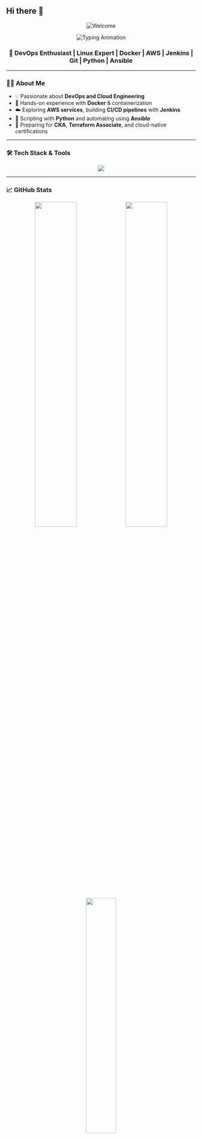 ## Hi there 👋

<!--
**20Dartside/20Dartside** is a ✨ _special_ ✨ repository because its `README.md` (this file) appears on your GitHub profile.

Here are some ideas to get you started:

- 🔭 I’m currently working on ...
- 🌱 I’m currently learning ...
- 👯 I’m looking to collaborate on ...
- 🤔 I’m looking for help with ...
- 💬 Ask me about ...
- 📫 How to reach me: ...
- 😄 Pronouns: ...
- ⚡ Fun fact: ...
-->


<!-- Animated Banner -->
<p align="center">
  <img src="https://github.com/20Dartside/20Dartside/assets/your-banner.gif" alt="Welcome " />

</p>

<!-- Typing effect under hi there -->
<p align="center">
  <img src="https://readme-typing-svg.demolab.com?font=Fira+Code&weight=500&pause=1000&color=F7506D&center=true&vCenter=true&width=1000&lines=Hi+there+%F0%9F%91%8B%2C+I'm+vikas patel!;DevOps+Enthusiast+%F0%9F%9A%80;Linux+%7C+Docker+%7C+AWS+%7C+Jenkins+%7C+Git+%7C+Ansible+%7C+Python;Automating+Infra+One+Script+at+a+Time" alt="Typing Animation" />
</p>

<h3 align="center">🚀 DevOps Enthusiast | Linux Expert | Docker | AWS | Jenkins | Git | Python | Ansible</h3>

---

### 🧑‍💻 About Me

- 💡 Passionate about **DevOps and Cloud Engineering**
- 🐳 Hands-on experience with **Docker** & containerization
- ☁️ Exploring **AWS services**, building **CI/CD pipelines** with **Jenkins**
- 🔄 Scripting with **Python** and automating using **Ansible**
- 🎯 Preparing for **CKA**, **Terraform Associate**, and cloud-native certifications

---

### 🛠️ Tech Stack & Tools

<p align="center">
  <img src="https://skillicons.dev/icons?i=linux,docker,aws,git,jenkins,ansible,python,bash,kubernetes,vscode,github" />
</p>

---

### 📈 GitHub Stats

<p align="center">
  <img src="https://github-readme-stats.vercel.app/api?username=20Dartside&show_icons=true&theme=tokyonight&hide_border=true" width="47%" />
  <img src="https://github-readme-streak-stats.herokuapp.com/?user=20Dartside&theme=tokyonight&hide_border=true" width="47%" />
</p>

<p align="center">
  <img src="https://github-readme-stats.vercel.app/api/top-langs?username=20Dartside&show_icons=true&layout=compact&theme=tokyonight&hide_border=true" width="40%" />
</p>

---

- 🎯 Preparing for **CKA** & **Terraform Associate**

---

### 🔗 Let's Connect

<p align="center">
  <a href="mailto:your-email@example.com">
    <img src="https://img.shields.io/badge/Gmail-D14836?style=for-the-badge&logo=gmail&logoColor=white"/>
  </a>
  <!--a href="https://linkedin.com/in/your-linkedin" target="_blank">
    <img src="https://img.shields.io/badge/LinkedIn-0077B5?style=for-the-badge&logo=linkedin&logoColor=white"/>
  </a-->
</p>

---

### ⚡ Fun Fact

> “Real DevOps don’t restart the server. They find why it’s down in the first place. 😉”

---

### 🎥 Bonus Animation

<p align="center">
  <img src="https://raw.githubusercontent.com/abhisheknaiidu/abhisheknaiidu/master/code.gif" width="400"/>
</p>


